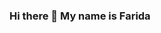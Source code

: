 ### Hi there 👋 My name is Farida

<!--
**faridamoussaeff/faridamoussaeff** is a ✨ _special_ ✨ repository because its `README.md` (this file) appears on your GitHub profile.

Here are some ideas to get you started:


